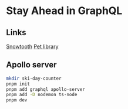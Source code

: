 # Stay Ahead in GraphQL

## Links

[Snowtooth](https://snowtooth.moonhighway.com)
[Pet library](https://pet-library.moonhighway.com)

## Apollo server

```sh
mkdir ski-day-counter
pnpm init
pnpm add graphql apollo-server
pnpm add -D nodemon ts-node
pnpm dev
```